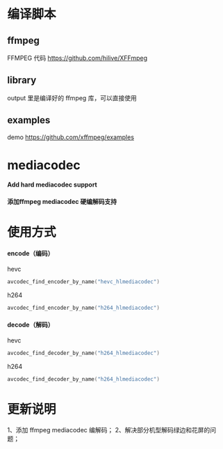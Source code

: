 # 编译脚本
## ffmpeg
FFMPEG 代码 https://github.com/hilive/XFFmpeg

## library
output 里是编译好的 ffmpeg 库，可以直接使用

## examples
demo https://github.com/xffmpeg/examples

# mediacodec
#### Add hard mediacodec support
#### 添加ffmpeg mediacodec 硬编解码支持

# 使用方式
#### encode（编码）
hevc
```c
avcodec_find_encoder_by_name("hevc_hlmediacodec")
```

h264
```c
avcodec_find_encoder_by_name("h264_hlmediacodec")
```

#### decode（解码）
hevc
```c
avcodec_find_decoder_by_name("h264_hlmediacodec")
```

h264
```c
avcodec_find_decoder_by_name("h264_hlmediacodec")
```


# 更新说明
1、添加 ffmpeg mediacodec 编解码；
2、解决部分机型解码绿边和花屏的问题；
